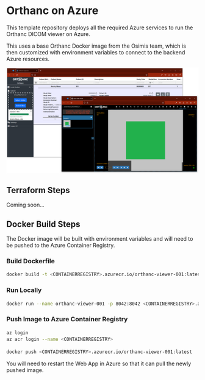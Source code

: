 # Orthanc on Azure

This template repository deploys all the required Azure services to run the Orthanc DICOM viewer on Azure.

This uses a base Orthanc Docker image from the Osimis team, which is then customized with environment variables to connect to the backend Azure resources.

![](img/screenshot.png)


## Terraform Steps

Coming soon...


## Docker Build Steps

The Docker image will be built with environment variables and will need to be pushed to the Azure Container Registry.

### Build Dockerfile

```sh
docker build -t <CONTAINERREGISTRY>.azurecr.io/orthanc-viewer-001:latest .
```

### Run Locally
```sh
docker run --name orthanc-viewer-001 -p 8042:8042 <CONTAINERREGISTRY>.azurecr.io/orthanc-viewer-001:latest
```


### Push Image to Azure Container Registry

```sh
az login
az acr login --name <CONTAINERREGISTRY>

docker push <CONTAINERREGISTRY>.azurecr.io/orthanc-viewer-001:latest
```

You will need to restart the Web App in Azure so that it can pull the newly pushed image.

